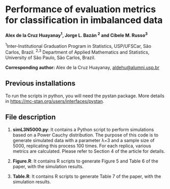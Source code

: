 # Performance of evaluation metrics for classification in imbalanced data

**Alex de la Cruz Huayanay<sup>1</sup>, Jorge L. Bazán <sup>2</sup> and Cibele M. Russo<sup>3</sup>**

<sup>1</sup>Inter-Institutional Graduation Program in Statistics, USP/UFSCar,
São Carlos, Brazil.
<sup>2,3</sup> Department of Applied Mathematics and Statistics, University of São
Paulo, São Carlos, Brazil.

**Corresponding author:** Alex de la Cruz Huayanay, aldehu@alumni.usp.br

## Previous installations
To run the scripts in python, you will need the pystan package. More details in https://mc-stan.org/users/interfaces/pystan.

## File description

1. **simL3N5000.py**:
It contains a Python script to perform simulations based on a Power Cauchy distribution. The purpose of this code is to generate simulated data with a parameter λ=3 and a sample size of 5000, replicating this process 100 times. For each replica, various metrics are calculated. Please refer to Section 4 of the article for details.

2. **Figure.R**: It contains R scripts to generate Figure 5 and Table 6 of the paper, with the simulation results.
   
4. **Table.R**: It contains R scripts to generate Table 7 of the paper, with the simulation results.
